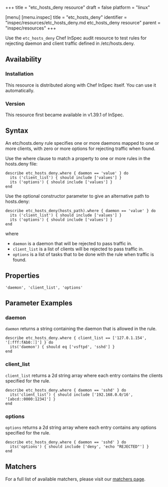 +++
title = "etc_hosts_deny resource"
draft = false
platform = "linux"

[menu]
  [menu.inspec]
    title = "etc_hosts_deny"
    identifier = "inspec/resources/etc_hosts_deny.md etc_hosts_deny resource"
    parent = "inspec/resources"
+++


Use the `etc_hosts_deny` Chef InSpec audit resource to test rules for rejecting daemon and client traffic defined in /etc/hosts.deny.


## Availability

### Installation

This resource is distributed along with Chef InSpec itself. You can use it automatically.

### Version

This resource first became available in v1.39.1 of InSpec.

## Syntax

An etc/hosts.deny rule specifies one or more daemons mapped to one or more clients, with zero or more options for rejecting traffic when found.

Use the where clause to match a property to one or more rules in the hosts.deny file:

    describe etc_hosts_deny.where { daemon == 'value' } do
      its ('client_list') { should include ['values'] }
      its ('options') { should include ['values'] }
    end

Use the optional constructor parameter to give an alternative path to hosts.deny:

    describe etc_hosts_deny(hosts_path).where { daemon == 'value' } do
      its ('client_list') { should include ['values'] }
      its ('options') { should include ['values'] }
    end

where

* `daemon` is a daemon that will be rejected to pass traffic in.
* `client_list` is a list of clients will be rejected to pass traffic in.
* `options` is a list of tasks that to be done with the rule when traffic is found.


## Properties

    'daemon', 'client_list', 'options'


## Parameter Examples

### daemon

`daemon` returns a string containing the daemon that is allowed in the rule.

    describe etc_hosts_deny.where { client_list == ['127.0.1.154',  '[:fff:fAb0::]'] } do
      its('daemon') { should eq ['vsftpd', 'sshd'] }
    end

### client_list

`client_list` returns a 2d string array where each entry contains the clients specified for the rule.

    describe etc_hosts_deny.where { daemon == 'sshd' } do
      its('client_list') { should include ['192.168.0.0/16', '[abcd::0000:1234]'] }
    end

### options

`options` returns a 2d string array where each entry contains any options specified for the rule.

    describe etc_hosts_deny.where { daemon == 'sshd' } do
      its('options') { should include ['deny', 'echo "REJECTED"'] }
    end


## Matchers

For a full list of available matchers, please visit our [matchers page](https://www.inspec.io/docs/reference/matchers/).
